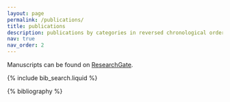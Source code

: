 ```yaml
---
layout: page
permalink: /publications/
title: publications
description: publications by categories in reversed chronological order. page generated by jekyll-scholar.
nav: true
nav_order: 2
---
```


<!-- _pages/publications.md -->

<!-- Bibsearch Feature -->

 Manuscripts can be found on [ResearchGate](https://www.researchgate.net/profile/Jack_Sullivan22).

{% include bib_search.liquid %}

<div class="publications">

{% bibliography %}

</div>
